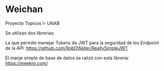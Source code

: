 # Weichan
Proyecto Topicos I- UNAB

Se utilizan dos librerias:

La que permite manejar Tokens de JWT para la seguridad de los Endpoint de la API: https://github.com/RobDWaller/ReallySimpleJWT

El manje simple de base de datos se ralizó con esta librería: https://meekro.com/



